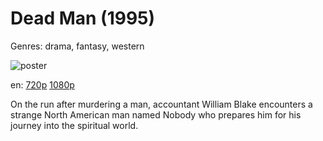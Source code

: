 # Dead Man (1995)

Genres: drama, fantasy, western

![poster](http://image.tmdb.org/t/p/w500/zNhyeQ0LuM6wgIwQlCRhJJNBTfE.jpg)

en:
  [720p](magnet:?xt=urn:btih:3DC8EF4C152B134931E69BB2ED581C2708BB9EBC&tr=udp://glotorrents.pw:6969/announce&tr=udp://tracker.opentrackr.org:1337/announce&tr=udp://torrent.gresille.org:80/announce&tr=udp://tracker.openbittorrent.com:80&tr=udp://tracker.coppersurfer.tk:6969&tr=udp://tracker.leechers-paradise.org:6969&tr=udp://p4p.arenabg.ch:1337&tr=udp://tracker.internetwarriors.net:1337)
  [1080p](magnet:?xt=urn:btih:088F64D591B209101DB56A8842973B14EA07A3E2&tr=udp://glotorrents.pw:6969/announce&tr=udp://tracker.opentrackr.org:1337/announce&tr=udp://torrent.gresille.org:80/announce&tr=udp://tracker.openbittorrent.com:80&tr=udp://tracker.coppersurfer.tk:6969&tr=udp://tracker.leechers-paradise.org:6969&tr=udp://p4p.arenabg.ch:1337&tr=udp://tracker.internetwarriors.net:1337)
  


On the run after murdering a man, accountant William Blake encounters a strange North American man named Nobody who prepares him for his journey into the spiritual world.